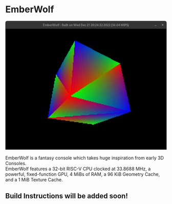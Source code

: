 # EmberWolf

<img src="docs/Cube.png" width="640px">

EmberWolf is a fantasy console which takes huge inspiration from early 3D Consoles.    
EmberWolf features a 32-bit RISC-V CPU clocked at 33.8688 MHz, a powerful, fixed-function GPU, 4 MiBs of RAM, a 96 KiB Geometry Cache, and a 1 MiB Texture Cache.

## Build Instructions will be added soon!